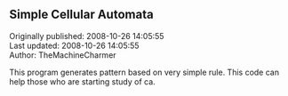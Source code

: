 ## Simple Cellular Automata   
Originally published: 2008-10-26 14:05:55  
Last updated: 2008-10-26 14:05:55  
Author: TheMachineCharmer   
  
This program generates pattern based on very simple rule.
This code can help those who are starting study of ca.
